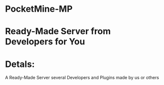 # PocketMine-MP
# Ready-Made Server from Developers for You

# Detals:

A Ready-Made Server several Developers and Plugins made ​​by us or others 
